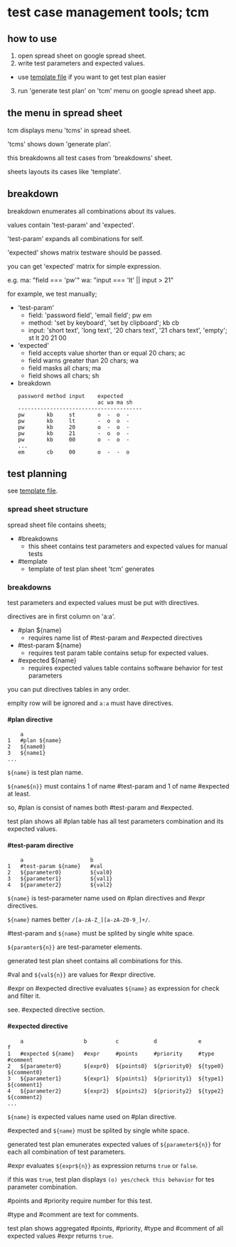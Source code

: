 # test case management tools; tcm

## how to use

1. open spread sheet on google spread sheet.
2. write test parameters and expected values.
  - use [template file](template.xlsx) if you want to get test plan easier
3. run 'generate test plan' on 'tcm' menu on google spread sheet app.

## the menu in spread sheet
tcm displays menu 'tcms' in spread sheet.

'tcms' shows down 'generate plan'.

this breakdowns all test cases from 'breakdowns' sheet.

sheets layouts its cases like 'template'.

## breakdown
breakdown enumerates all combinations about its values.

values contain 'test-param' and 'expected'.

'test-param' expands all combinations for self.

'expected' shows matrix testware should be passed.

you can get 'expected' matrix for simple expression.

e.g. ma: "field === 'pw'" wa: "input === 'lt' || input > 21"

for example, we test manually;
- 'test-param'
  - field: 'password field', 'email field'; pw em
  - method: 'set by keyboard', 'set by clipboard'; kb cb
  - input: 'short text', 'long text', '20 chars text', '21 chars text', 'empty'; st lt 20 21 00
- 'expected' 
  - field accepts value shorter than or equal 20 chars; ac
  - field warns greater than 20 chars; wa
  - field masks all chars; ma
  - field shows all chars; sh
- breakdown
  ```
  password method input    expected
                           ac wa ma sh
  ---------------------------------------
  pw       kb     st       o  -  o  -
  pw       kb     lt       -  o  o  -
  pw       kb     20       o  -  o  -
  pw       kb     21       -  o  o  -
  pw       kb     00       o  -  o  -
  ...     
  em       cb     00       o  -  -  o
  ```


## test planning

see [template file](template.xlsx).

### spread sheet structure

spread sheet file contains sheets;
- \#breakdowns
  - this sheet contains test parameters and expected values for manual tests
- \#template
  - template of test plan sheet 'tcm' generates

### breakdowns

test parameters and expected values must be put with directives.

directives are in first column on 'a:a'.

- \#plan ${name}
  - requires name list of \#test-param and \#expected directives
- \#test-param ${name}
  - requires test param table contains setup for expected values.
- \#expected ${name}
  - requires expected values table contains software behavior for test parameters

you can put directives tables in any order.

emplty row will be ignored and `a:a` must have directives.

#### \#plan directive

```
    a
1   #plan ${name}
2   ${name0}
3   ${name1}
... 
```

`${name}` is test plan name.

`${name${n}}` must contains 1 of name \#test-param and 1 of name \#expected at least.

so, \#plan is consist of names both \#test-param and \#expected.

test plan shows all \#plan table has all test parameters combination and its expected values.

#### \#test-param directive

```
    a                     b
1   #test-param ${name}   #val
2   ${parameter0}         ${val0}
3   ${parameter1}         ${val1}
4   ${parameter2}         ${val2}
```

`${name}` is test-parameter name used on \#plan directives and \#expr directives.

`${name}` names better `/[a-zA-Z_][a-zA-Z0-9_]+/`.

\#test-param and `${name}` must be splited by single white space.

`${paramter${n}}` are test-parameter elements.

generated test plan sheet contains all combinations for this.

\#val and `${val${n}}` are values for \#expr directive.

\#expr on \#expected directive evaluates `${name}` as expression for check and filter it.

see. \#expected directive section.


#### \#expected directive

```
    a                   b         c           d             e         f
1   #expected ${name}   #expr     #points     #priority     #type     #comment
2   ${parameter0}       ${expr0}  ${points0}  ${priority0}  ${type0}  ${comment0}
3   ${parameter1}       ${expr1}  ${points1}  ${priority1}  ${type1}  ${comment1}
4   ${parameter2}       ${expr2}  ${points2}  ${priority2}  ${type2}  ${comment2}
...
```

`${name}` is expected values name used on \#plan directive.

\#expected and `${name}` must be splited by single white space.

generated test plan emunerates expected values of `${parameter${n}}` for each all combination of test parameters.

\#expr evaluates `${expr${n}}` as expression returns `true` or `false`.

if this was `true`, test plan displays `(o) yes/check this behavior` for tes parameter combination.

\#points and \#priority require number for this test.

\#type and \#comment are text for comments.

test plan shows aggregated \#points, \#priority, \#type and \#comment of all expected values \#expr returns `true`.

